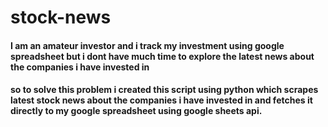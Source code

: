 # stock-news
#### I am an amateur investor and i track my investment using google spreadsheet but i dont have much time to explore the latest news about the companies i have invested in
#### so to solve this problem i created this script using python which scrapes latest stock news about the companies i have invested in and fetches it directly to my google spreadsheet using google sheets api.
